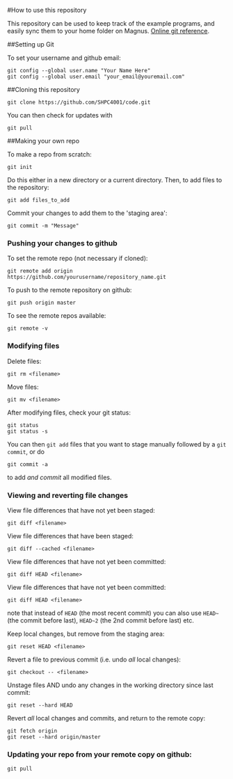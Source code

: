 #How to use this repository

This repository can be used to keep track of the example programs, and easily sync them to your home folder on Magnus. [Online git reference](http://gitref.org/branching/).

##Setting up Git

To set your username and github email:

    git config --global user.name "Your Name Here"
    git config --global user.email "your_email@youremail.com"

##Cloning this repository

    git clone https://github.com/SHPC4001/code.git

You can then check for updates with 

    git pull

##Making your own repo

To make a repo from scratch:

    git init

Do this either in a new directory or a current directory. Then, to add files to the repository:

    git add files_to_add

Commit your changes to add them to the 'staging area':

    git commit -m "Message"
    
### Pushing your changes to github

To set the remote repo (not necessary if cloned):

    git remote add origin https://github.com/yourusername/repository_name.git

To push to the remote repository on github:

    git push origin master

To see the remote repos available:

    git remote -v

### Modifying files

Delete files:

    git rm <filename>

Move files:

    git mv <filename>

After modifying files, check your git status:

    git status
    git status -s

You can then `git add` files that you want to stage manually followed by a `git commit`, or do

    git commit -a

to add *and commit* all modified files.

### Viewing and reverting file changes

View file differences that have not yet been staged:

    git diff <filename>

View file differences that have been staged:

    git diff --cached <filename>

View file differences that have not yet been committed:

    git diff HEAD <filename>

View file differences that have not yet been committed:

    git diff HEAD <filename>

note that instead of `HEAD` (the most recent commit) you can also use `HEAD~` (the commit before last), `HEAD~2` (the 2nd commit before last) etc.

Keep local changes, but remove from the staging area:

    git reset HEAD <filename>

Revert a file to previous commit (i.e. undo *all* local changes):

    git checkout -- <filename>

Unstage files AND undo any changes in the working directory since last commit:

    git reset --hard HEAD

Revert *all* local changes and commits, and return to the remote copy:

    git fetch origin
    git reset --hard origin/master

### Updating your repo from your remote copy on github:

    git pull


